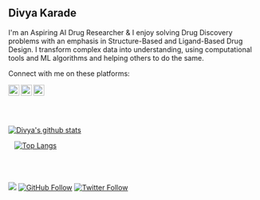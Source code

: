 ## Divya Karade

I'm an Aspiring AI Drug Researcher & I enjoy solving Drug Discovery problems with an emphasis in Structure-Based and Ligand-Based Drug Design. I transform complex data into understanding, using computational tools and ML algorithms and helping others to do the same.


Connect with me on these platforms:

<a href="https://twitter.com/DivyaKarade">
  <img align="left" alt="Divya's Twitter" width="22px" src="https://cdn.jsdelivr.net/npm/simple-icons@v3/icons/twitter.svg" />
</a>
<a href="https://www.linkedin.com/in/divya-karade-49847655/">
  <img align="left" alt="Divya's Linkedin" width="22px" src="https://cdn.jsdelivr.net/npm/simple-icons@v3/icons/linkedin.svg" />
</a>
<a href="https://github.com/DivyaKarade">
  <img align="left" alt="Divya's Github" width="22px" src="https://cdn.jsdelivr.net/npm/simple-icons@v3/icons/github.svg" />
</a>
<br/>
<br/>
<br/>
<br/>

[![Divya's github stats](https://github-readme-stats.vercel.app/api?username=DivyaKarade&count_private=true&show_icons=true&theme=radical)](https://github.com/anuraghazra/github-readme-stats)

&nbsp;&nbsp;
[![Top Langs](https://github-readme-stats.vercel.app/api/top-langs/?username=DivyaKarade&layout=compact)](https://github.com/anuraghazra/github-readme-stats)
<br/>
<br/>
<br/>
<br/>

![](https://komarev.com/ghpvc/?username=DivyaKarade&style=flat-square)
[![GitHub Follow](https://img.shields.io/github/followers/DivyaKarade?style=social)](https://github.com/DivyaKarade)
[![Twitter Follow](https://img.shields.io/twitter/follow/DivyaKarade?label=Follow&style=social)](https://twitter.com/DivyaKarade)

<!--
**DivyaKarade/DivyaKarade** is a ✨ _special_ ✨ repository because its `README.md` (this file) appears on your GitHub profile.

Here are some ideas to get you started:

- 🔭 I’m currently working on ...
- 🌱 I’m currently learning ...
- 👯 I’m looking to collaborate on ...
- 🤔 I’m looking for help with ...
- 💬 Ask me about ...
- 📫 How to reach me: ...
- 😄 Pronouns: ...
- ⚡ Fun fact: ...
-->
